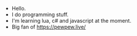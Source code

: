 - Hello.
- I do programming stuff.
- I'm learning lua, c# and javascript at the moment.
- Big fan of https://pewpew.live/ 

